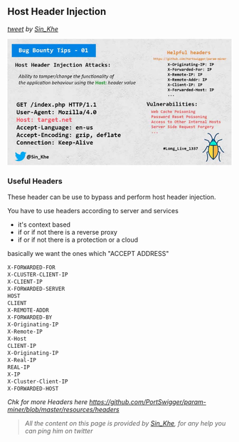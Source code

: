 ## Host Header Injection
*[tweet](https://twitter.com/Sin_Khe/status/1242428505142562819) by [Sin_Khe](https://twitter.com/Sin_Khe)*

<img src="images/1.jpg" width="600" />

### Useful Headers
These header can be use to bypass and perform host header injection.

You have to use headers according to server and services
- it's context based
- if or if not there is a reverse proxy
- if or if not there is a protection or a cloud

basically we want the ones which "ACCEPT ADDRESS"
``` 
X-FORWARDED-FOR
X-CLUSTER-CLIENT-IP
X-CLIENT-IP
X-FORWARDED-SERVER
HOST
CLIENT
X-REMOTE-ADDR
X-FORWARDED-BY
X-Originating-IP
X-Remote-IP
X-Host
CLIENT-IP
X-Originating-IP
X-Real-IP
REAL-IP
X-IP
X-Cluster-Client-IP
X-FORWARDED-HOST 
```
*Chk for more Headers here https://github.com/PortSwigger/param-miner/blob/master/resources/headers*

> *All the content on this page is provided by [Sin_Khe](https://twitter.com/Sin_Khe), for any help you can ping him on twitter*
